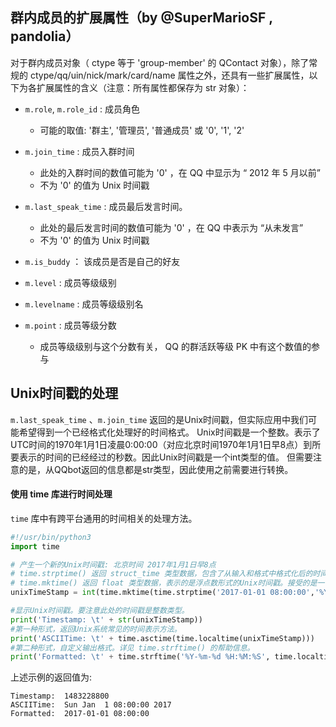 群内成员的扩展属性（by @SuperMarioSF , pandolia）
------------------------------------------------

对于群内成员对象（ ctype 等于 'group-member' 的 QContact 对象），除了常规的 ctype/qq/uin/nick/mark/card/name 属性之外，还具有一些扩展属性，以下为各扩展属性的含义（注意：所有属性都保存为 str 对象）：

- `m.role`, `m.role_id` : 成员角色
   - 可能的取值: '群主', '管理员', '普通成员' 或 '0', '1', '2'

- `m.join_time` : 成员入群时间
   - 此处的入群时间的数值可能为 '0' ，在 QQ 中显示为 “ 2012 年 5 月以前”
   - 不为 '0' 的值为 Unix 时间戳

- `m.last_speak_time` : 成员最后发言时间。
   - 此处的最后发言时间的数值可能为 '0' ，在 QQ 中表示为 “从未发言”
   - 不为 '0' 的值为 Unix 时间戳

- `m.is_buddy` ：  该成员是否是自己的好友

- `m.level` : 成员等级级别

- `m.levelname` : 成员等级级别名

- `m.point` : 成员等级分数
   - 成员等级级别与这个分数有关， QQ 的群活跃等级 PK 中有这个数值的参与


Unix时间戳的处理
----------------

`m.last_speak_time` 、`m.join_time` 返回的是Unix时间戳，但实际应用中我们可能希望得到一个已经格式化处理好的时间格式。
Unix时间戳是一个整数。表示了UTC时间的1970年1月1日凌晨0:00:00（对应北京时间1970年1月1日早8点）到所要表示的时间的已经经过的秒数。因此Unix时间戳是一个int类型的值。
但需要注意的是，从QQbot返回的信息都是str类型，因此使用之前需要进行转换。

#### 使用 time 库进行时间处理

`time` 库中有跨平台通用的时间相关的处理方法。

```python
#!/usr/bin/python3
import time

# 产生一个新的Unix时间戳: 北京时间 2017年1月1日早8点
# time.strptime() 返回 struct_time 类型数据，包含了从输入和格式中格式化后的时间。(并不处理时区转换)
# time.mktime() 返回 float 类型数据，表示的是浮点数形式的Unix时间戳。接受的是一个表示本地时间的 struct_time 类型。
unixTimeStamp = int(time.mktime(time.strptime('2017-01-01 08:00:00','%Y-%m-%d %H:%M:%S')))

#显示Unix时间戳。要注意此处的时间戳是整数类型。
print('Timestamp: \t' + str(unixTimeStamp))
#第一种形式，返回Unix系统常见的时间表示方法。
print('ASCIITime: \t' + time.asctime(time.localtime(unixTimeStamp)))
#第二种形式，自定义输出格式。详见 time.strftime() 的帮助信息。
print('Formatted: \t' + time.strftime('%Y-%m-%d %H:%M:%S', time.localtime(unixTimeStamp)))


```

上述示例的返回值为:
```
Timestamp: 	1483228800
ASCIITime: 	Sun Jan  1 08:00:00 2017
Formatted: 	2017-01-01 08:00:00
```
